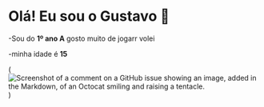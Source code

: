 # Olá! Eu sou o Gustavo 🤠

-Sou do **1º ano A** gosto muito de jogarr volei

-minha idade é **15**

(![Screenshot of a comment on a GitHub issue showing an image, added in the Markdown, of an Octocat smiling and raising a tentacle.](![whatever-little-girl-drinking]))


